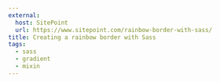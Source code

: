 ```yaml
---
external:
  host: SitePoint
  url: https://www.sitepoint.com/rainbow-border-with-sass/
title: Creating a rainbow border with Sass
tags:
  - sass
  - gradient
  - mixin
---
```

